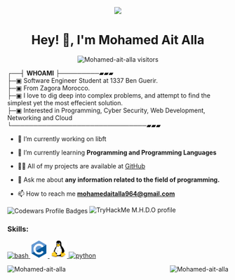 <p align="center">
	<img src="https://user-images.githubusercontent.com/74038190/212750147-854a394f-fee9-4080-9770-78a4b7ece53f.gif"	
</p>

<h1 align="center">Hey! 👋, I'm Mohamed Ait Alla</h1>

<p align="center">
	<img alt="Mohamed-ait-alla visitors" src="https://komarev.com/ghpvc/?username=Mohamed-ait-alla&color=8c36db&style=flat&label=visitors" />

┌──┤ **WHOAMI** ├─────────▰▰▰</br>
├─▣ Software Engineer Student at 1337 Ben Guerir.</br>
├─▣ From Zagora Morocco.</br>
├─▣ I love to dig deep into complex problems, and attempt to find the simplest yet the most effecient solution.</br>
├─▣ Interested in Programming, Cyber Security, Web Development, Networking and Cloud
</br>
└───────────────────────────────▰▰▰</br>

- 🔭 I’m currently working on libft

- 🌱 I’m currently learning **Programming and Programming Languages**

- 👨‍💻 All of my projects are available at [GitHub](https://github.com/Mohamed-ait-alla)

- 💬 Ask me about **any information related to the field of programming.**

- 📫 How to reach me **mohamedaitalla964@gmail.com**

<img align="center" src="https://www.codewars.com/users/m_h_1/badges/large" alt="Codewars Profile Badges"/>
<img src="https://tryhackme-badges.s3.amazonaws.com/M.H.D.OM.png" alt="TryHackMe M.H.D.O profile">


<h3 align="left">Skills:</h3>
<p align="left"> 
	<a href="https://www.gnu.org/software/bash/" target="_blank" rel="Bash"> <img src="https://automatedprogrammer.sh/wp-content/uploads/2018/05/cropped-bash-150x150.png" alt="bash" width="40" height="40"/> </a> 
	<a href="https://www.cprogramming.com/" target="_blank" rel="C"> <img src="https://raw.githubusercontent.com/devicons/devicon/master/icons/c/c-original.svg" alt="c" width="40" height="40"/> </a> 
	<a href="https://www.linux.org/" target="_blank" rel="Linux"> <img src="https://raw.githubusercontent.com/devicons/devicon/master/icons/linux/linux-original.svg" alt="linux" width="40" height="40"/> </a> 
    <a href="https://www.python.org/" target="_blank" rel="Python"> <img src="https://encrypted-tbn0.gstatic.com/images?q=tbn:ANd9GcSBTTuKFqkTWaCT1kP3Verlua_xezyYu_PBGw&s" alt="python" width="40" height="40"/> </a>

<p><img align="left" src="https://github-readme-stats.vercel.app/api/top-langs?username=Mohamed-ait-alla&show_icons=true&locale=en&layout=compact&theme=radical" alt="Mohamed-ait-alla" /></p>

<p align="right">&nbsp;<img src="https://github-stats-alpha.vercel.app/api?username=Mohamed-ait-alla&theme=radical" alt="Mohamed-ait-alla" /></p>
